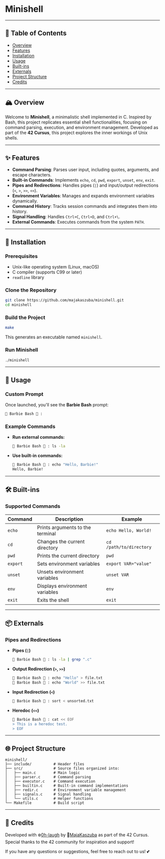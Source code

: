 # Minishell

---

## 🔄 Table of Contents
- [Overview](#overview)
- [Features](#features)
- [Installation](#installation)
- [Usage](#usage)
- [Built-ins](#built-ins)
- [Externals](#externals)
- [Project Structure](#project-structure)
- [Credits](#credits)

---

## 🏔️ Overview

Welcome to **Minishell**, a minimalistic shell implemented in C. Inspired by Bash, this project replicates essential shell functionalities, focusing on command parsing, execution, and environment management. Developed as part of the **42 Cursus**, this project explores the inner workings of Unix shells.

---

## ✨ Features

- **Command Parsing**: Parses user input, including quotes, arguments, and escape characters.
- **Built-in Commands**: Implements `echo`, `cd`, `pwd`, `export`, `unset`, `env`, `exit`.
- **Pipes and Redirections**: Handles pipes (`|`) and input/output redirections (`<`, `>`, `>>`, `<<`).
- **Environment Variables**: Manages and expands environment variables dynamically.
- **Command History**: Tracks session commands and integrates them into history.
- **Signal Handling**: Handles `Ctrl+C`, `Ctrl+D`, and `Ctrl+\`.
- **External Commands**: Executes commands from the system `PATH`.

---

## 🚀 Installation

### Prerequisites
- Unix-like operating system (Linux, macOS)
- C compiler (supports C99 or later)
- `readline` library

### Clone the Repository
```bash
git clone https://github.com/majakaszuba/minishell.git
cd minishell
```

### Build the Project
```bash
make
```

This generates an executable named `minishell`.

### Run Minishell
```bash
./minishell
```

---

## 🎀 Usage

### Custom Prompt
Once launched, you'll see the **Barbie Bash** prompt:
```bash
🎀 Barbie Bash 💅 :
```

### Example Commands
- **Run external commands:**
  ```bash
  🎀 Barbie Bash 💅 : ls -la
  ```
- **Use built-in commands:**
  ```bash
  🎀 Barbie Bash 💅 : echo "Hello, Barbie!"
  Hello, Barbie!
  ```

---

## 🛠️ Built-ins

### Supported Commands

| Command   | Description                               | Example                            |
|-----------|-------------------------------------------|------------------------------------|
| `echo`    | Prints arguments to the terminal          | `echo Hello, World!`              |
| `cd`      | Changes the current directory             | `cd /path/to/directory`           |
| `pwd`     | Prints the current directory              | `pwd`                             |
| `export`  | Sets environment variables                | `export VAR="value"`            |
| `unset`   | Unsets environment variables              | `unset VAR`                       |
| `env`     | Displays environment variables            | `env`                             |
| `exit`    | Exits the shell                           | `exit`                            |

---

## 📦 Externals

### Pipes and Redirections

- **Pipes (`|`)**
  ```bash
  🎀 Barbie Bash 💅 : ls -la | grep ".c"
  ```

- **Output Redirection (`>`, `>>`)**
  ```bash
  🎀 Barbie Bash 💅 : echo "Hello" > file.txt
  🎀 Barbie Bash 💅 : echo "World" >> file.txt
  ```

- **Input Redirection (`<`)**
  ```bash
  🎀 Barbie Bash 💅 : sort < unsorted.txt
  ```

- **Heredoc (`<<`)**
  ```bash
  🎀 Barbie Bash 💅 : cat << EOF
  > This is a heredoc test.
  > EOF
  ```

---

## 🌐 Project Structure

```plaintext
minishell/
├── include/          # Header files
├── src/              # Source files organized into:
│   ├── main.c        # Main logic
│   ├── parser.c      # Command parsing
│   ├── executor.c    # Command execution
│   ├── builtin.c     # Built-in command implementations
│   ├── redir.c       # Environment variable management
│   ├── signals.c     # Signal handling
│   └── utils.c       # Helper functions
└── Makefile          # Build script
```

---

## 🌟 Credits

Developed with ❄️[0h-laugh](https://github.com/0h-laugh) by 🎀[MajaKaszuba](https://github.com/MajaKaszuba) as part of the 42 Cursus. Special thanks to the 42 community for inspiration and support!

If you have any questions or suggestions, feel free to reach out to us! 💕

